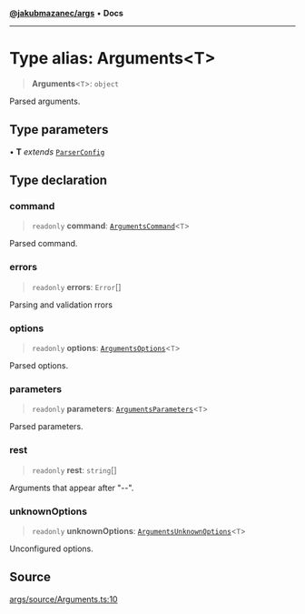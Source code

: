 [**@jakubmazanec/args**](../README.md) • **Docs**

---

# Type alias: Arguments\<T\>

> **Arguments**\<`T`\>: `object`

Parsed arguments.

## Type parameters

• **T** _extends_ [`ParserConfig`](ParserConfig.md)

## Type declaration

### command

> `readonly` **command**: [`ArgumentsCommand`](ArgumentsCommand.md)\<`T`\>

Parsed command.

### errors

> `readonly` **errors**: `Error`[]

Parsing and validation rrors

### options

> `readonly` **options**: [`ArgumentsOptions`](ArgumentsOptions.md)\<`T`\>

Parsed options.

### parameters

> `readonly` **parameters**: [`ArgumentsParameters`](ArgumentsParameters.md)\<`T`\>

Parsed parameters.

### rest

> `readonly` **rest**: `string`[]

Arguments that appear after "--".

### unknownOptions

> `readonly` **unknownOptions**: [`ArgumentsUnknownOptions`](ArgumentsUnknownOptions.md)\<`T`\>

Unconfigured options.

## Source

[args/source/Arguments.ts:10](https://github.com/jakubmazanec/tools/blob/bb20df5276ddb119762948adc2cda520aef09f0f/packages/args/source/Arguments.ts#L10)
